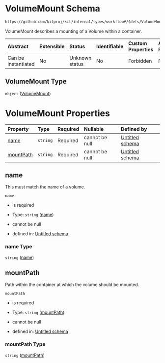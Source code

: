 # VolumeMount Schema

```txt
https://github.com/kitproj/kit/internal/types/workflow#/$defs/VolumeMount
```

VolumeMount describes a mounting of a Volume within a container.

| Abstract            | Extensible | Status         | Identifiable | Custom Properties | Additional Properties | Access Restrictions | Defined In                                                                      |
| :------------------ | :--------- | :------------- | :----------- | :---------------- | :-------------------- | :------------------ | :------------------------------------------------------------------------------ |
| Can be instantiated | No         | Unknown status | No           | Forbidden         | Forbidden             | none                | [workflow.schema.json\*](../../out/workflow.schema.json "open original schema") |

## VolumeMount Type

`object` ([VolumeMount](workflow-defs-volumemount.md))

# VolumeMount Properties

| Property                | Type     | Required | Nullable       | Defined by                                                                                                                                                            |
| :---------------------- | :------- | :------- | :------------- | :-------------------------------------------------------------------------------------------------------------------------------------------------------------------- |
| [name](#name)           | `string` | Required | cannot be null | [Untitled schema](workflow-defs-volumemount-properties-name.md "https://github.com/kitproj/kit/internal/types/workflow#/$defs/VolumeMount/properties/name")           |
| [mountPath](#mountpath) | `string` | Required | cannot be null | [Untitled schema](workflow-defs-volumemount-properties-mountpath.md "https://github.com/kitproj/kit/internal/types/workflow#/$defs/VolumeMount/properties/mountPath") |

## name

This must match the name of a volume.

`name`

* is required

* Type: `string` ([name](workflow-defs-volumemount-properties-name.md))

* cannot be null

* defined in: [Untitled schema](workflow-defs-volumemount-properties-name.md "https://github.com/kitproj/kit/internal/types/workflow#/$defs/VolumeMount/properties/name")

### name Type

`string` ([name](workflow-defs-volumemount-properties-name.md))

## mountPath

Path within the container at which the volume should be mounted.

`mountPath`

* is required

* Type: `string` ([mountPath](workflow-defs-volumemount-properties-mountpath.md))

* cannot be null

* defined in: [Untitled schema](workflow-defs-volumemount-properties-mountpath.md "https://github.com/kitproj/kit/internal/types/workflow#/$defs/VolumeMount/properties/mountPath")

### mountPath Type

`string` ([mountPath](workflow-defs-volumemount-properties-mountpath.md))
